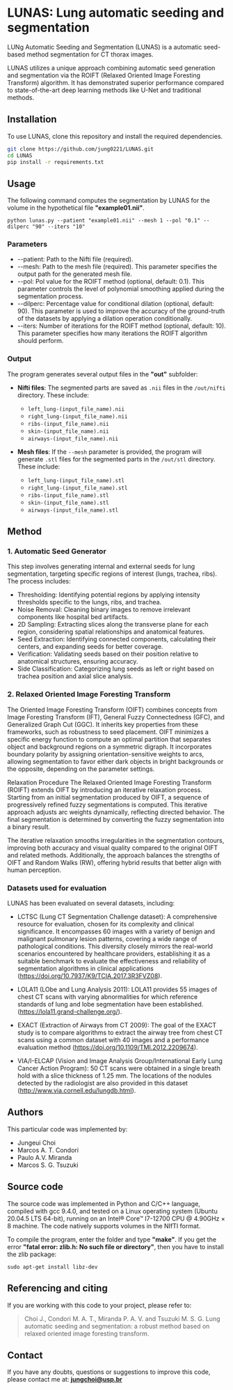 
# LUNAS: Lung automatic seeding and segmentation

LUNg Automatic Seeding and Segmentation (LUNAS) is a automatic seed-based method segmentation for CT thorax images. 

LUNAS utilizes a unique approach combining automatic seed generation and segmentation via the ROIFT (Relaxed Oriented Image Foresting Transform) algorithm. It has demonstrated superior performance compared to state-of-the-art deep learning methods like U-Net and traditional methods.

## Installation

To use LUNAS, clone this repository and install the required dependencies.

```bash
git clone https://github.com/jung0221/LUNAS.git
cd LUNAS
pip install -r requirements.txt
```

## Usage

The following command computes the segmentation by LUNAS for the volume in the hypothetical file **"example01.nii"**.

```
python lunas.py --patient "example01.nii" --mesh 1 --pol "0.1" --dilperc "90" --iters "10"
```

### Parameters

- --patient: Path to the Nifti file (required).
- --mesh: Path to the mesh file (required). This parameter specifies the output path for the generated mesh file.
- --pol: Pol value for the ROIFT method (optional, default: 0.1). This parameter controls the level of polynomial smoothing applied during the segmentation process.
- --dilperc: Percentage value for conditional dilation (optional, default: 90). This parameter is used to improve the accuracy of the ground-truth of the datasets by applying a dilation operation conditionally.
- --iters: Number of iterations for the ROIFT method (optional, default: 10). This parameter specifies how many iterations the ROIFT algorithm should perform.

### Output

The program generates several output files in the **"out"** subfolder:

- **Nifti files**: The segmented parts are saved as `.nii` files in the `/out/nifti` directory. These include:
  - `left_lung-(input_file_name).nii`
  - `right_lung-(input_file_name).nii`
  - `ribs-(input_file_name).nii`
  - `skin-(input_file_name).nii`
  - `airways-(input_file_name).nii`

- **Mesh files**: If the `--mesh` parameter is provided, the program will generate `.stl` files for the segmented parts in the `/out/stl` directory. These include:
  - `left_lung-(input_file_name).stl`
  - `right_lung-(input_file_name).stl`
  - `ribs-(input_file_name).stl`
  - `skin-(input_file_name).stl`
  - `airways-(input_file_name).stl`


## Method

### 1. Automatic Seed Generator
This step involves generating internal and external seeds for lung segmentation, targeting specific regions of interest (lungs, trachea, ribs). The process includes:

- Thresholding: Identifying potential regions by applying intensity thresholds specific to the lungs, ribs, and trachea.
- Noise Removal: Cleaning binary images to remove irrelevant components like hospital bed artifacts.
- 2D Sampling: Extracting slices along the transverse plane for each region, considering spatial relationships and anatomical features.
- Seed Extraction: Identifying connected components, calculating their centers, and expanding seeds for better coverage.
- Verification: Validating seeds based on their position relative to anatomical structures, ensuring accuracy.
- Side Classification: Categorizing lung seeds as left or right based on trachea position and axial slice analysis.

### 2. Relaxed Oriented Image Foresting Transform

The Oriented Image Foresting Transform (OIFT) combines concepts from Image Foresting Transform (IFT), General Fuzzy Connectedness (GFC), and Generalized Graph Cut (GGC). It inherits key properties from these frameworks, such as robustness to seed placement. OIFT minimizes a specific energy function to compute an optimal partition that separates object and background regions on a symmetric digraph. It incorporates boundary polarity by assigning orientation-sensitive weights to arcs, allowing segmentation to favor either dark objects in bright backgrounds or the opposite, depending on the parameter settings.

Relaxation Procedure
The Relaxed Oriented Image Foresting Transform (ROIFT) extends OIFT by introducing an iterative relaxation process. Starting from an initial segmentation produced by OIFT, a sequence of progressively refined fuzzy segmentations is computed. This iterative approach adjusts arc weights dynamically, reflecting directed behavior. The final segmentation is determined by converting the fuzzy segmentation into a binary result.

The iterative relaxation smooths irregularities in the segmentation contours, improving both accuracy and visual quality compared to the original OIFT and related methods. Additionally, the approach balances the strengths of OIFT and Random Walks (RW), offering hybrid results that better align with human perception.

### Datasets used for evaluation

LUNAS has been evaluated on several datasets, including:

- LCTSC (Lung CT Segmentation Challenge dataset): A comprehensive resource for evaluation, chosen for its complexity and clinical significance. It encompasses 60 images with a variety of benign and malignant pulmonary lesion patterns, covering a wide range of pathological conditions. This diversity closely mirrors the real-world scenarios encountered by healthcare providers, establishing it as a suitable benchmark to evaluate the effectiveness and reliability of segmentation algorithms in clinical applications (https://doi.org/10.7937/K9/TCIA.2017.3R3FVZ08).

- LOLA11 (LObe and Lung Analysis 2011): LOLA11 provides 55 images of chest CT scans with varying abnormalities for which reference standards of lung and lobe segmentation have been established. (https://lola11.grand-challenge.org/). 

- EXACT (Extraction of Airways from CT 2009): The goal of the EXACT study is to compare algorithms to extract the airway tree from chest CT scans using a common dataset with 40 images and a performance evaluation method (https://doi.org/10.1109/TMI.2012.2209674).

- VIA/I-ELCAP (Vision and Image Analysis Group/International Early Lung Cancer Action Program): 50 CT scans were obtained in a single breath hold with a slice thickness of 1.25 mm. The locations of the nodules detected by the radiologist are also provided in this dataset (http://www.via.cornell.edu/lungdb.html).


## Authors

This particular code was implemented by:

- Jungeui Choi
- Marcos A. T. Condori
- Paulo A.V. Miranda
- Marcos S. G. Tsuzuki

## Source code

The source code was implemented in Python and C/C++ language, compiled with gcc 9.4.0, and tested on a Linux operating system (Ubuntu 20.04.5 LTS 64-bit), running on an Intel® Core™ I7-12700 CPU @ 4.90GHz × 8 machine. 
The code natively supports volumes in the NIfTI format.

To compile the program, enter the folder and type **"make"**.
If you get the error **"fatal error: zlib.h: No such file or directory"**, then you have to install the zlib package:

```
sudo apt-get install libz-dev
```

## Referencing and citing
If you are working with this code to your project, please refer to:

> Choi J., Condori M. A. T., Miranda P. A. V. and Tsuzuki M. S. G. Lung automatic seeding and segmentation: a robust method based on relaxed oriented image foresting transform.

## Contact

If you have any doubts, questions or suggestions to improve this code, please contact me at:
**jungchoi@usp.br**


